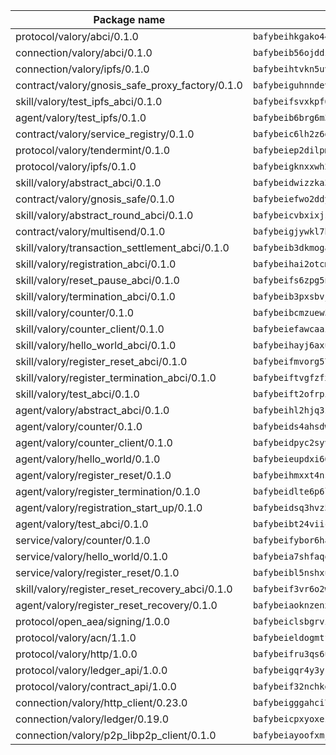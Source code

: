 | Package name                                                  | Package hash                                                  |
| ------------------------------------------------------------- | ------------------------------------------------------------- |
| protocol/valory/abci/0.1.0                                    | `bafybeihkgako44fzgurcv4hgbems4ptdtosae4lopnnr75eczb6kx3x2lm` |
| connection/valory/abci/0.1.0                                  | `bafybeib56ojddzexxbapowofypmpk6zeznqaumwgj7ftneb5ua6sk5k5vm` |
| connection/valory/ipfs/0.1.0                                  | `bafybeihtvkn5uv3ibumme7zzmrxx7iehc6lnjhil726h2jidpdzzjnd5ay` |
| contract/valory/gnosis_safe_proxy_factory/0.1.0               | `bafybeiguhnndevhp7iui65fhcezkunygdw2cwsofl4rcfzr2u2n6ql366q` |
| skill/valory/test_ipfs_abci/0.1.0                             | `bafybeifsvxkpf6t3cpx4zntdonsvktcpo74hyg4wegduvu3r7quhlzmope` |
| agent/valory/test_ipfs/0.1.0                                  | `bafybeib6brg6m3avhf7cxehh63novt4j5kztwzuqjat4bpjffqxgb5yq4m` |
| contract/valory/service_registry/0.1.0                        | `bafybeic6lh2z6g4vq2ykgydkhriahewhgztw7fspnfwpptd45nulkmgd7i` |
| protocol/valory/tendermint/0.1.0                              | `bafybeiep2dilpmu3je4z2kq7yc7l6n7ax5knwfax2ufvmnflt3uj2wrbju` |
| protocol/valory/ipfs/0.1.0                                    | `bafybeigknxxwh2xts7ijbacils4a4cgq7jhcdvwahshbw22zw5hnncsfla` |
| skill/valory/abstract_abci/0.1.0                              | `bafybeidwizzka3qjotu35zzstoqunp3hjhkx6oojqnlwqsvd3qnjjpmusq` |
| contract/valory/gnosis_safe/0.1.0                             | `bafybeiefwo2ddyhjxcpy2rlchcubv6bj35e5x4kstxwfyvyvdvcpvcoe5q` |
| skill/valory/abstract_round_abci/0.1.0                        | `bafybeicvbxixjsu3bgjk5frqz5mq2kmv44grwd6324viz4tehw3yejfhji` |
| contract/valory/multisend/0.1.0                               | `bafybeigjywkl7hydjsrkogob3xebj2ifhqwmfhhxoeyrndzhhxi5u6amey` |
| skill/valory/transaction_settlement_abci/0.1.0                | `bafybeib3dkmogar5q5ggfbgi3bfrjqb74nd7tc7zxl6rpt2qucdv6i3bpy` |
| skill/valory/registration_abci/0.1.0                          | `bafybeihai2otcmnb2w7k64bnwf5qagfexg5gqow74xhj3wynikgdxre3ka` |
| skill/valory/reset_pause_abci/0.1.0                           | `bafybeifs6zpg5nbvuapmxafzo6fdhoz5ebpiujetvk243apo3iwl2rn45i` |
| skill/valory/termination_abci/0.1.0                           | `bafybeib3pxsbvjwqqedfdujs42mzwe7asjepsdx5n3bomsp4zz56cfycnu` |
| skill/valory/counter/0.1.0                                    | `bafybeibcmzuew5lxd5dxpj6ri4wmuiqfkndz6kn4kl5cp65uflyq27pnmq` |
| skill/valory/counter_client/0.1.0                             | `bafybeiefawcaaiy4matry7m53k36kqy4uadtmtpuulatnt5afkezx6napa` |
| skill/valory/hello_world_abci/0.1.0                           | `bafybeihayj6axuapcliezalqlpvjnyokimhrpoe4vwkr3gm6oywosd6mqu` |
| skill/valory/register_reset_abci/0.1.0                        | `bafybeifmvorg57b72ievyvrjyrgotaptlowyqpeaubsvzwkshbus5dmeum` |
| skill/valory/register_termination_abci/0.1.0                  | `bafybeiftvgfzfxje2d2t5od5zouj2e3nn3itoav5qbk3amcvwuzqymg7ga` |
| skill/valory/test_abci/0.1.0                                  | `bafybeift2ofrpivmwde6l3wp4uhgoywrr4snlj24bukfatxzy3j7a37hmu` |
| agent/valory/abstract_abci/0.1.0                              | `bafybeihl2hjq3zk4t5qxwm6s7bqipxzcqgfbceiqvlpq27thrfkdvlmhlq` |
| agent/valory/counter/0.1.0                                    | `bafybeids4ahsdw45zr7x3qw4g3lvx2hrvwxgkjxax2xd42ivpzych6lq4e` |
| agent/valory/counter_client/0.1.0                             | `bafybeidpyc2syvuv3px52gmeaismyhcn4xskbzts22frwlxrwioj53vh6i` |
| agent/valory/hello_world/0.1.0                                | `bafybeieupdxi66bjdqlvfe57ulk5lwqlezlevty3juml3tadvuv2agdedy` |
| agent/valory/register_reset/0.1.0                             | `bafybeihmxxt4nsloqmge6cbmipnhzx3w3q7li6qbzbbzfnre5waoyokcka` |
| agent/valory/register_termination/0.1.0                       | `bafybeidlte6p6l5cq7dm2uvffzonwvn7dadarosufksilzpz4pcwzfuwi4` |
| agent/valory/registration_start_up/0.1.0                      | `bafybeidsq3hvz5t5maw3q2cpcjxeblhq5t6er6vonihnvabdjwdrtzoc3u` |
| agent/valory/test_abci/0.1.0                                  | `bafybeibt24viicghxmz42nx257cpsofutikvvxjqjupq5eyltn7it3fzmy` |
| service/valory/counter/0.1.0                                  | `bafybeifybor6ha2wjo4vkkzkpifxfamat2ohmooozimiuwpgkkusxwxjwe` |
| service/valory/hello_world/0.1.0                              | `bafybeia7shfaqq6zjemszy4dzdepoylnrpnfp4pebqk24lk4oh4rsbzrou` |
| service/valory/register_reset/0.1.0                           | `bafybeibl5nshxupfpajes7hgtpnuxtocwmalixslnsu3wgeoestl4aqkbe` |
| skill/valory/register_reset_recovery_abci/0.1.0               | `bafybeif3vr6o2w27tbuzog6kdfo3ccnu6ivvbhwksdzofvfuvj6ujle3xa` |
| agent/valory/register_reset_recovery/0.1.0                    | `bafybeiaoknzenxau2zoevd2cu5iwcdj3acgmbvpyzcps2sogjcfwhjfa2q` |
| protocol/open_aea/signing/1.0.0                               | `bafybeiclsbgrviyxbmi2vex5ze3dhr7ywohrqedebx26jozayxvroqtegq` |
| protocol/valory/acn/1.1.0                                     | `bafybeieldogmtf3m4jdsvt4vvyay3jh54rjn3deasymfw43vz3o42vigmq` |
| protocol/valory/http/1.0.0                                    | `bafybeifru3qs6udfzprax7jxktbsuzn7immfvi3scgfspifq3zdxwkgvnm` |
| protocol/valory/ledger_api/1.0.0                              | `bafybeigqr4y3ykz3iulrcoqmji7hy3dxaoy7zmyyzff4ivpbubcpwdknai` |
| protocol/valory/contract_api/1.0.0                            | `bafybeif32nchkgn6yet7e5gt4auhf7lsahxnj4t36kxbw55p3gi7qpeuxq` |
| connection/valory/http_client/0.23.0                          | `bafybeigggahci7hq6tr3tyueatgkvgn73y4b3av2vk7vtr7jkeuwsqcteq` |
| connection/valory/ledger/0.19.0                               | `bafybeicpxyoxez7lperltamvikxu6vzk2lhqakbivce4nzywyzoqbxoogm` |
| connection/valory/p2p_libp2p_client/0.1.0                     | `bafybeiayoofxmj6z3pasn2akqj3udgq2ta2ar6mv6zoehstul2btvv3gqa` |
